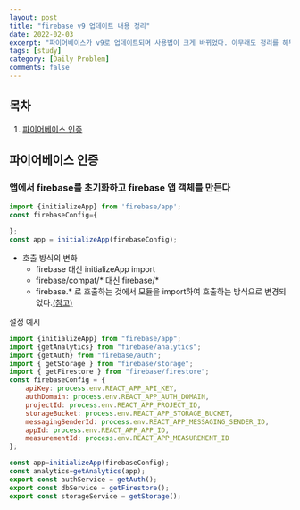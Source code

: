 ```yaml
---
layout: post
title: "firebase v9 업데이트 내용 정리"
date: 2022-02-03
excerpt: "파이어베이스가 v9로 업데이트되며 사용법이 크게 바뀌었다. 아무래도 정리를 해둬야 기억할 수 있을 것 같아 정리하기로 했다."
tags: [study]
category: [Daily Problem]
comments: false
---
```

## 목차
1. [파이어베이스 인증](#파이어베이-인증)
## 파이어베이스 인증
### 앱에서 firebase를 초기화하고 firebase 앱 객체를 만든다

```js
import {initializeApp} from 'firebase/app';
const firebaseConfig={

};
const app = initializeApp(firebaseConfig);
```

* 호출 방식의 변화
	* firebase 대신 initializeApp import
	* firebase/compat/* 대신 firebase/*
	* firebase.* 로 호출하는 것에서 모듈을 import하여 호출하는 방식으로 변경되었다.<a href="https://firebase.google.com/docs/reference/js">(참고)</a>

설정 예시

```js
import {initializeApp} from "firebase/app";
import {getAnalytics} from "firebase/analytics";
import {getAuth} from "firebase/auth";
import { getStorage } from "firebase/storage";
import { getFirestore } from "firebase/firestore";
const firebaseConfig = {
    apiKey: process.env.REACT_APP_API_KEY,
    authDomain: process.env.REACT_APP_AUTH_DOMAIN,
    projectId: process.env.REACT_APP_PROJECT_ID,
    storageBucket: process.env.REACT_APP_STORAGE_BUCKET,
    messagingSenderId: process.env.REACT_APP_MESSAGING_SENDER_ID,
    appId: process.env.REACT_APP_APP_ID,
    measurementId: process.env.REACT_APP_MEASUREMENT_ID
};

const app=initializeApp(firebaseConfig);
const analytics=getAnalytics(app);
export const authService = getAuth();
export const dbService = getFirestore();
export const storageService = getStorage();
```


